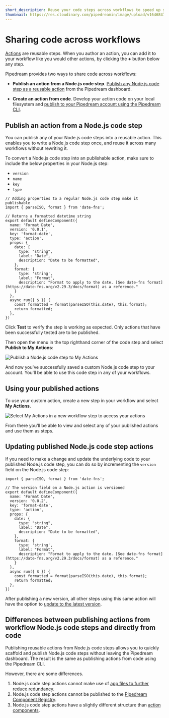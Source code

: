 ```yaml
---
short_description: Reuse your code steps across workflows to speed up your solutions development.
thumbnail: https://res.cloudinary.com/pipedreamin/image/upload/v1646841235/docs/icons/icons8-copy-96_dx48fh.png
---
```


# Sharing code across workflows

[Actions](/components#actions) are reusable steps. When you author an action, you can add it to your workflow like you would other actions, by clicking the **+** button below any step.

Pipedream provides two ways to share code across workflows:

- **Publish an action from a Node.js code step**. [Publish any Node.js code step as a reusable action](/code/nodejs/sharing-code/#publish-an-action-from-a-node-js-code-step) from the Pipedream dashboard.

- **Create an action from code**. Develop your action code on your local filesystem and [publish to your Pipedream account using the Pipedream CLI](/components/quickstart/nodejs/actions/).

## Publish an action from a Node.js code step

<AlphaFeatureNotice feature="Enable Step Publishing" />

<VideoPlayer src="https://www.youtube.com/embed/s7SWG1gikbw" title="Reusing code steps as actions" />

You can publish any of your Node.js code steps into a reusable action. This enables you to write a Node.js code step once, and reuse it across many workflows without rewriting it.

To convert a Node.js code step into an publishable action, make sure to include the below properties in your Node.js step:
- `version`
- `name`
- `key`
- `type`

```javascript{6-9}
// Adding properties to a regular Node.js code step make it publishable
import { parseISO, format } from 'date-fns';

// Returns a formatted datetime string
export default defineComponent({
  name: 'Format Date',
  version: '0.0.1',
  key: 'format-date',
  type: 'action',
  props: {
    date: {
      type: "string",
      label: "Date",
      description: "Date to be formatted",
    },
    format: {
      type: 'string',
      label: "Format",
      description: "Format to apply to the date. [See date-fns format](https://date-fns.org/v2.29.3/docs/format) as a reference."
    }
  },
  async run({ $ }) {
    const formatted = format(parseISO(this.date), this.format);
    return formatted;
  },
})

```

Click **Test** to verify the step is working as expected. Only actions that have been successfully tested are to be published.

Then open the menu in the top righthand corner of the code step and select **Publish to My Actions**:

![Publish a Node.js code step to My Actions](https://res.cloudinary.com/pipedreamin/image/upload/v1664805822/docs/components/CleanShot_2022-10-03_at_10.03.08_2x_lpbjjs.png)

And now you've successfully saved a custom Node.js code step to your account. You'll be able to use this code step in any of your workflows.

## Using your published actions

To use your custom action, create a new step in your workflow and select **My Actions**.

![Select My Actions in a new workflow step to access your actions](https://res.cloudinary.com/pipedreamin/image/upload/v1664806138/docs/components/CleanShot_2022-10-03_at_10.08.42_2x_qt1ht3.png)

From there you'll be able to view and select any of your published actions and use them as steps.

## Updating published Node.js code step actions

If you need to make a change and update the underlying code to your published Node.js code step, you can do so by incrementing the `version` field on the Node.js code step:

```javascript{6}
import { parseISO, format } from 'date-fns';

// The version field on a Node.js action is versioned
export default defineComponent({
  name: 'Format Date',
  version: '0.0.2',
  key: 'format-date',
  type: 'action',
  props: {
    date: {
      type: "string",
      label: "Date",
      description: "Date to be formatted",
    },
    format: {
      type: 'string',
      label: "Format",
      description: "Format to apply to the date. [See date-fns format](https://date-fns.org/v2.29.3/docs/format) as a reference."
    }
  },
  async run({ $ }) {
    const formatted = format(parseISO(this.date), this.format);
    return formatted;
  },
})
```

After publishing a new version, all other steps using this same action will have the option to [update to the latest version](/workflows/steps/actions/#updating-actions-to-the-latest-version).

## Differences between publishing actions from workflow Node.js code steps and directly from code

Publishing reusable actions from Node.js code steps allows you to quickly scaffold and publish Node.js code steps without leaving the Pipedream dashboard. The result is the same as publishing actions from code using the Pipedream CLI.

However, there are some differences.

1. Node.js code step actions cannot make use of [app files to further reduce redundancy](/components/guidelines/#promoting-reusability).
2. Node.js code step actions cannot be published to the [Pipedream Component Registry](/components/guidelines/#contributing-to-the-pipedream-registry).
3. Node.js code step actions have a slightly different structure than [action components](/components/api/#component-api).
